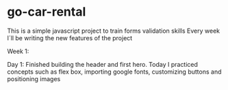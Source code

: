 # go-car-rental


This is a simple javascript project to train forms validation skills
Every week I´ll be writing the new features of the project

Week 1:

Day 1:
    Finished building the header and first hero. Today I practiced concepts such as flex box, importing google fonts, customizing buttons and positioning images